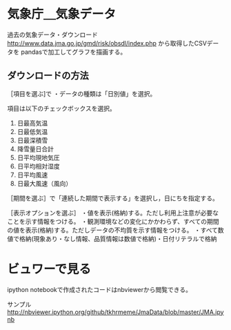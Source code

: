 # 気象庁＿気象データ
過去の気象データ・ダウンロード <http://www.data.jma.go.jp/gmd/risk/obsdl/index.php> から取得したCSVデータを
pandasで加工してグラフを描画する。

## ダウンロードの方法

［項目を選ぶ]で
・データの種類は「日別値」を選択。

項目は以下のチェックボックスを選択。
1. 日最高気温
2. 日最低気温
3. 日最深積雪
4. 降雪量日合計
5. 日平均現地気圧
6. 日平均相対湿度
7. 日平均風速
8. 日最大風速（風向）

［期間を選ぶ］で「連続した期間で表示する」を選択し，日にちを指定する。

［表示オプションを選ぶ］
・値を表示(格納)する。ただし利用上注意が必要なことを示す情報をつける。
・観測環境などの変化にかかわらず、すべての期間の値を表示(格納)する。ただしデータの不均質を示す情報をつける。
・すべて数値で格納(現象あり・なし情報、品質情報は数値で格納)・日付リテラルで格納

# ビュワーで見る

ipython notebookで作成されたコードはnbviewerから閲覧できる。

サンプル <http://nbviewer.ipython.org/github/tkhrmeme/JmaData/blob/master/JMA.ipynb>
